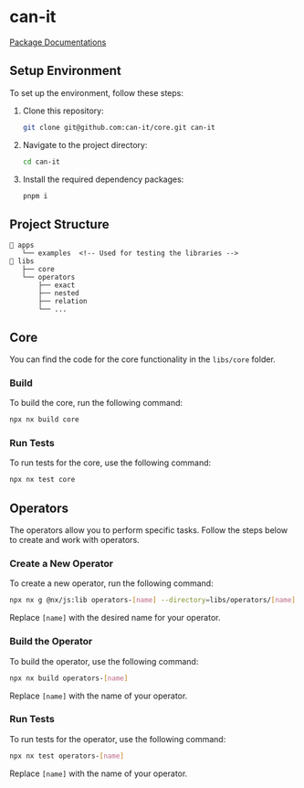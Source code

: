 # can-it

[Package Documentations](https://can-it.github.io/packages/core)
## Setup Environment
To set up the environment, follow these steps:

1. Clone this repository:

    ```bash
    git clone git@github.com:can-it/core.git can-it
    ```

2. Navigate to the project directory:
    ```bash
    cd can-it
    ```

3. Install the required dependency packages:

    ```bash
    pnpm i
    ```

## Project Structure
```
📂 apps
   └── examples  <!-- Used for testing the libraries -->
📂 libs
   ├── core
   └── operators
       ├── exact
       ├── nested
       ├── relation
       └── ...
```
## Core
You can find the code for the core functionality in the `libs/core` folder.

### Build
To build the core, run the following command:
```bash
npx nx build core
```

### Run Tests
To run tests for the core, use the following command:
```bash
npx nx test core
```

## Operators
The operators allow you to perform specific tasks. Follow the steps below to create and work with operators.

### Create a New Operator
To create a new operator, run the following command:
```bash
npx nx g @nx/js:lib operators-[name] --directory=libs/operators/[name] --publishable=true --import-path=@can-it/operators-[name]
```
Replace `[name]` with the desired name for your operator.

### Build the Operator
To build the operator, use the following command:
```bash
npx nx build operators-[name]
```
Replace `[name]` with the name of your operator.

### Run Tests
To run tests for the operator, use the following command:
```bash
npx nx test operators-[name]
```
Replace `[name]` with the name of your operator.
